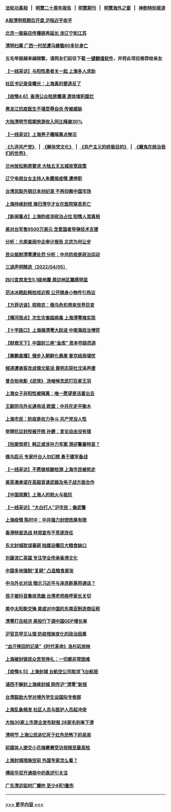 #### [法轮功真相](https://github.com/gfw-breaker/truth/blob/master/README.md?t=0) &nbsp;&nbsp;|&nbsp;&nbsp; [明慧二十周年报告](https://github.com/gfw-breaker/mh-reports/blob/master/README.md?t=0) &nbsp;&nbsp;|&nbsp;&nbsp;[明慧期刊](https://github.com/gfw-breaker/mh-qikan) &nbsp;&nbsp;|&nbsp;&nbsp; [明慧海外之窗](https://github.com/gfw-breaker/mh-news/blob/master/README.md?t=0) &nbsp;&nbsp;|&nbsp;&nbsp; [神韵特别报道](https://github.com/gfw-breaker/mh-news/blob/master/shenyun.md?t=0)
#### [A股清明假期后开盘 沪指近乎收平](../pages/nsc413/n13699304.md?t=04062051) 
#### [北京一服装店传播链再延长 涉辽宁和江苏](../pages/nsc413/n13699460.md?t=04062051) 
#### [清明扫墓 广西一村民遭马蜂螫80多针身亡](../pages/nsc413/n13699359.md?t=04062051) 
#### 五毛举报越来越频繁，请网友们前往下载 [一键翻墙软件](https://github.com/gfw-breaker/ssr-accounts)，并将此项目推荐给亲友
#### [【一线采访】与阳性患者关一起 上海多人求助](../pages/nsc413/n13699367.md?t=04062051) 
#### [社区书记录音曝光：上海真的要造反了](../pages/nsc413/n13698852.md?t=04062051) 
#### [【疫情4.6】香港公众殓房爆满 遗体堆积腐烂](../pages/nsc413/n13698701.md?t=04062051) 
#### [黑龙江抗疫医生不堪受辱自杀 传被威胁](../pages/nsc413/n13698744.md?t=04062051) 
#### [大陆清明节假期旅游收入同比降逾30%](../pages/nsc413/n13698781.md?t=04062051) 
#### [【一线采访】上海男子曝隔离点惨况](../pages/nsc413/n13698860.md?t=04062051) 
#### [《九评共产党》](https://github.com/begood0513/9ping.md/blob/master/README.md) &nbsp;|&nbsp; [《解体党文化》](../../../../jtdwh.md/blob/master/README.md)  &nbsp;|&nbsp; [《共产主义的终极目的》](../../../../gczydzjmd.md/blob/master/README.md) &nbsp;|&nbsp; [《魔鬼在统治我们的世界》](../../../../mgztzwmdsj.md/blob/master/README.md) 
#### [兰州放松购房要求 大陆五天五城放宽政策](../pages/nsc413/n13698379.md?t=04062051) 
#### [辽宁电视台女主持人朱霞报疫情 遭停职](../pages/nsc413/n13697724.md?t=04062051) 
#### [台湾凤梨外销日本创纪录 不再仰赖中国市场](../pages/nsc413/n13698407.md?t=04062051) 
#### [上海持续封控 海归清华才女在医院窒息死亡](../pages/nsc413/n13698320.md?t=04062051) 
#### [【新闻看点】上海防疫涉政治占位 知情人泄真相](../pages/nsc413/n13697830.md?t=04062051) 
#### [美对台军售9500万美元 含爱国者导弹技术支援](../pages/nsc413/n13698229.md?t=04062051) 
#### [分析：允美查阅中企审计报告 北京为何让步](../pages/nsc413/n13698250.md?t=04062051) 
#### [民众抵制清零遭处罚 分析：中共防疫是政治运动](../pages/nsc413/n13697962.md?t=04062051) 
#### [三退声明精选（2022/04/05）](../pages/nsc413/n13698280.md?t=04062051) 
#### [四川宜宾发生5.1级地震 周边地区震感明显](../pages/nsc413/n13698217.md?t=04062051) 
#### [范冰冰晒赴韩拍戏近照 公开随身小物件引热议](../pages/nsc413/n13697935.md?t=04062051) 
#### [【方菲访谈】程晓农：俄乌危机带来世界巨变](../pages/nsc413/n13697188.md?t=04062051) 
#### [【横河观点】次生灾害超病毒 上海清零难实现](../pages/nsc413/n13697939.md?t=04062051) 
#### [【十字路口】上海搞清零大跃进 中南海政治博弈](../pages/nsc413/n13697058.md?t=04062051) 
#### [【财商天下】中国封三座“金库” 资本夺路而逃](../pages/nsc413/n13697618.md?t=04062051) 
#### [【秦鹏直播】俄步入朝鲜化悬崖 普京结局堪忧](../pages/nsc413/n13697895.md?t=04062051) 
#### [频道遭骇客改成俄文脏话 黄明志获杜汶泽声援](../pages/nsc413/n13697821.md?t=04062051) 
#### [曾合拍电影《武侠》 汤唯悼念武打巨星王羽](../pages/nsc413/n13697712.md?t=04062051) 
#### [上海女子非阳性被隔离：唯一愿望是活着出去](../pages/nsc413/n13697671.md?t=04062051) 
#### [王毅同乌外长通电话 欧盟：中共在走平衡木](../pages/nsc413/n13697229.md?t=04062051) 
#### [上海市民：防疫是权力争斗 共产党没人性](../pages/nsc413/n13697868.md?t=04062051) 
#### [举牌抗议封校被开除 孙健：言论自由没有错](../pages/nsc413/n13697694.md?t=04062051) 
#### [【拍案惊奇】韩正或涉孙力军案 港迎警暴特首？](../pages/nsc413/n13696937.md?t=04062051) 
#### [俄乌启示 专家吁台人勿幻想 勇于建军备战](../pages/nsc413/n13697645.md?t=04062051) 
#### [【一线采访】不愿做核酸检测 上海市民被抓走](../pages/nsc413/n13696897.md?t=04062051) 
#### [美英澳承诺在高超音速武器及电子战方面合作](../pages/nsc413/n13697598.md?t=04062051) 
#### [【中国观察】上海人的怒火与抵抗](../pages/nsc413/n13697194.md?t=04062051) 
#### [【一线采访】“大白打人”沪市民：像武警](../pages/nsc413/n13697595.md?t=04062051) 
#### [上海疫情 陈时中：中共强力封控效果有限](../pages/nsc413/n13697070.md?t=04062051) 
#### [香港特首选战 林郑宣布不竞逐连任](../pages/nsc413/n13697545.md?t=04062051) 
#### [东北封城耽误春耕 陆媒自曝巨大粮食缺口](../pages/nsc413/n13697501.md?t=04062051) 
#### [刘康流亡英国 专注学业传承香港文化](../pages/nsc413/n13697525.md?t=04062051) 
#### [中国多地强制“复耕” 凸显粮食紧张](../pages/nsc413/n13697440.md?t=04062051) 
#### [中乌外长对话 暗示习近平与泽连斯基将通话？](../pages/nsc413/n13697312.md?t=04062051) 
#### [孩子被抖音集体洗脑 台湾老师疾呼家长关切](../pages/nsc413/n13697365.md?t=04062051) 
#### [美中太阳能交锋 美或对中国的东南亚制造商征税](../pages/nsc413/n13697293.md?t=04062051) 
#### [清零打击经济 美投行下调中国GDP增长率](../pages/nsc413/n13697211.md?t=04062051) 
#### [沪官员罕见认错 防疫措施变化的政治因素](../pages/nsc413/n13697172.md?t=04062051) 
#### [“血汗换回的记录”《时代革命》洛杉矶放映](../pages/nsc413/n13696239.md?t=04062051) 
#### [上海被封锁民众苦苦挣扎：一切都非常困难](../pages/nsc413/n13696972.md?t=04062051) 
#### [【疫情4.5】上海封城 台航空公司取消飞台航班](../pages/nsc413/n13695961.md?t=04062051) 
#### [浦西不解封上海续封城 网传沪“清零”新规](../pages/nsc413/n13695946.md?t=04062051) 
#### [台湾鼓励大学对境外学生设国际专修部](../pages/nsc413/n13696807.md?t=04062051) 
#### [上海乱象频发 社区人员与医护人员起冲突](../pages/nsc413/n13696672.md?t=04062051) 
#### [大陆30家上市房企发布财报 28家毛利率下滑](../pages/nsc413/n13696668.md?t=04062051) 
#### [清明节 上海公民追忆死于红色恐怖下的弟弟](../pages/nsc413/n13696608.md?t=04062051) 
#### [前媒体人提交小花梅舅舅受访视频至最高检](../pages/nsc413/n13696694.md?t=04062051) 
#### [上海封城措施空前 外国专家怎么看？](../pages/nsc413/n13696590.md?t=04062051) 
#### [傅政华双开通报中的表述引关注](../pages/nsc413/n13696470.md?t=04062051) 
#### [广东清远铝材厂爆炸 至少4死1重伤](../pages/nsc413/n13696566.md?t=04062051) 

----
#### [ >>> 更早内容 <<< ](../indexes/nsc413-earlier.md)
